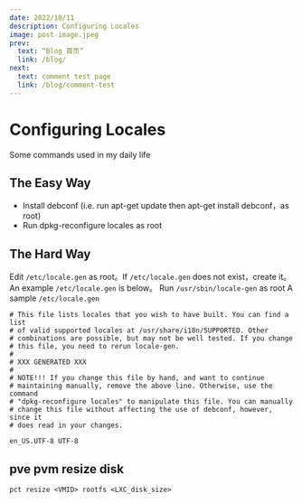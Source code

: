 ```yaml
---
date: 2022/10/11
description: Configuring Locales
image: post-image.jpeg
prev:
  text: “Blog 首页”
  link: /blog/
next:
  text: comment test page
  link: /blog/comment-test
---
```


# Configuring Locales

Some commands used in my daily life

## The Easy Way

 - Install debconf (i.e. run apt-get update then apt-get install debconf，as root)
 - Run dpkg-reconfigure locales as root
 
<!--more-->
## The Hard Way
Edit `/etc/locale.gen` as root。If `/etc/locale.gen` does not exist，create it。An example `/etc/locale.gen` is below。
Run `/usr/sbin/locale-gen` as root
A sample `/etc/locale.gen`
```
# This file lists locales that you wish to have built. You can find a list
# of valid supported locales at /usr/share/i18n/SUPPORTED. Other
# combinations are possible, but may not be well tested. If you change
# this file, you need to rerun locale-gen.
#
# XXX GENERATED XXX
#
# NOTE!!! If you change this file by hand, and want to continue
# maintaining manually, remove the above line. Otherwise, use the command
# "dpkg-reconfigure locales" to manipulate this file. You can manually
# change this file without affecting the use of debconf, however, since it
# does read in your changes.

en_US.UTF-8 UTF-8
```
## pve pvm resize disk
`pct resize <VMID> rootfs <LXC_disk_size>`
